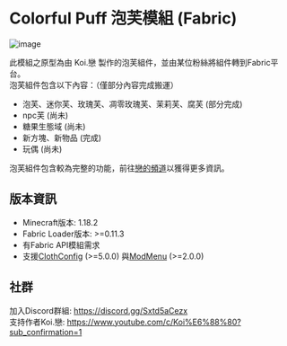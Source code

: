 # Colorful Puff 泡芙模組 (Fabric)

![image](https://user-images.githubusercontent.com/42564593/157647840-003aec44-3181-4bdb-acfd-2698c834cb78.png)

此模組之原型為由 Koi.戀 製作的泡芙組件，並由某位粉絲將組件轉到Fabric平台。<br/>
泡芙組件包含以下內容：（僅部分內容完成搬運）

* 泡芙、迷你芙、玫瑰芙、凋零玫瑰芙、茉莉芙、腐芙 (部分完成)
* npc芙 (尚未)
* 糖果生態域 (尚未)
* 新方塊、新物品 (完成)
* 玩偶 (尚未)

泡芙組件包含較為完整的功能，前往[戀的頻道](https://www.youtube.com/c/Koi%E6%88%80)以獲得更多資訊。

## 版本資訊

* Minecraft版本: 1.18.2
* Fabric Loader版本: >=0.11.3
* 有Fabric API模組需求
* 支援[ClothConfig](https://www.curseforge.com/minecraft/mc-mods/cloth-config) (>=5.0.0) 與[ModMenu](https://www.curseforge.com/minecraft/mc-mods/modmenu) (>=2.0.0)

## 社群

加入Discord群組: https://discord.gg/Sxtd5aCezx<br/>
支持作者Koi.戀: https://www.youtube.com/c/Koi%E6%88%80?sub_confirmation=1
